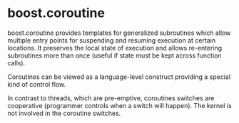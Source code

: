 boost.coroutine
===============

boost.coroutine provides templates for generalized subroutines which allow multiple entry points for
suspending and resuming execution at certain locations. It preserves the local state of execution and
allows re-entering subroutines more than once (useful if state must be kept across function calls).

Coroutines can be viewed as a language-level construct providing a special kind of control flow.

In contrast to threads, which are pre-emptive, coroutines switches are cooperative (programmer controls
when a switch will happen). The kernel is not involved in the coroutine switches.